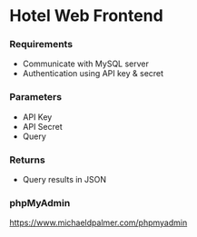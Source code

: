# Hotel Web Frontend

### Requirements
- Communicate with MySQL server
- Authentication using API key & secret

### Parameters
- API Key
- API Secret
- Query

### Returns
- Query results in JSON

### phpMyAdmin
https://www.michaeldpalmer.com/phpmyadmin
